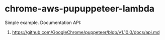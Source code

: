 # chrome-aws-pupuppeteer-lambda

Simple example.
Documentation API:
1. https://github.com/GoogleChrome/puppeteer/blob/v1.10.0/docs/api.md
